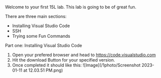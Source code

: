 Welcome to your first 15L lab. This lab is going to be of great fun.

There are three main sections:
- Installing Visual Studio Code
- SSH
- Trying some Fun Commands

Part one: Installing Visual Studio Code
 1) Open your prefered browser and head to https://code.visualstudio.com
 2) Hit the download Button for your specified version.
 3) Once completed it should like this:
 ![Image](/1photo/Screenshot 2023-01-11 at 12.03.51 PM.png)
